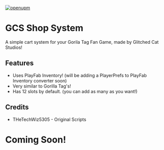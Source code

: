 [![openupm](https://img.shields.io/npm/v/com.glitchedcatstudios.shop-system?label=openupm&registry_uri=https://package.openupm.com)](https://openupm.com/packages/com.glitchedcatstudios.shop-system/)
# GCS Shop System
A simple cart system for your Gorila Tag Fan Game, made by Glitched Cat Studios!

## Features
- Uses PlayFab Inventory! (will be adding a PlayerPrefs to PlayFab Inventory converter soon)
- Very similar to Gorilla Tag's!
- Has 12 slots by default. (you can add as many as you want!)

## Credits
- THeTechWiz5305 - Original Scripts

# Coming Soon!
